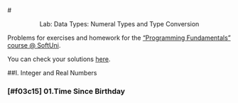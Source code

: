 #<p align="center"> Lab: Data Types: Numeral Types and Type Conversion <p>

Problems for exercises and homework for the [“Programming Fundamentals” course @ SoftUni](https://softuni.bg/courses/programming-fundamentals).

You can check your solutions [here](https://judge.softuni.bg/Contests/171/Data-Types-and-Variables-Lab).

##I.	Integer and Real Numbers
### [#f03c15] 01.Time Since Birthday  	